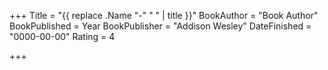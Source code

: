 +++
Title = "{{ replace .Name "-" " " | title }}"
BookAuthor = "Book Author"
BookPublished = Year
BookPublisher = "Addison Wesley"
DateFinished = "0000-00-00"
Rating = 4

+++
